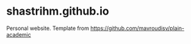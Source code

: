 # shastrihm.github.io

Personal website. Template from https://github.com/mavroudisv/plain-academic
